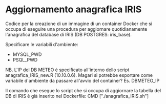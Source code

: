 # Aggiornamento anagrafica IRIS
Codice per la creazione di un immagine di un container Docker che si occupa di eseguire una procedura per aggiornare quotidianamente l'anagrafica del database di IRIS (DB POSTGRES: iris_base).

Specificare le variabili d'ambiente:
- MYSQL_PWD
- PSQL_PWD


NB. L'IP del DB METEO è specificato all'interno dello script anagrafica_IRIS_new.R (10.10.0.6). Magari si potrebbe esportare come variabile d'ambiente da passare all'avvio del container? Es. DBMETEO_IP

Il comando che esegue lo script che si occupa di aggiornare la tabella del DB di IRIS è già inserito nel Dockerfile:
CMD ["./anagrafica_IRIS.sh"]
